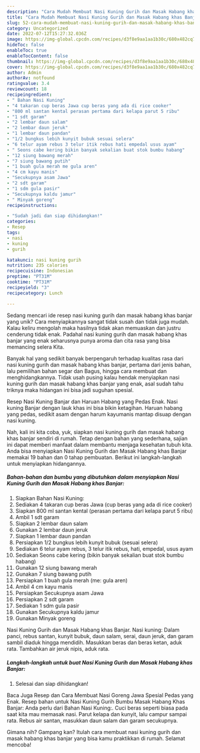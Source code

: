 ```yaml
---
description: "Cara Mudah Membuat Nasi Kuning Gurih dan Masak Habang khas Banjar yang Mantap"
title: "Cara Mudah Membuat Nasi Kuning Gurih dan Masak Habang khas Banjar yang Mantap"
slug: 52-cara-mudah-membuat-nasi-kuning-gurih-dan-masak-habang-khas-banjar-yang-mantap
category: Uncategorized
date: 2022-07-12T15:27:32.036Z
image: https://img-global.cpcdn.com/recipes/d3f8e9aa1aa1b30c/680x482cq70/nasi-kuning-gurih-dan-masak-habang-khas-banjar-foto-resep-utama.jpg
hideToc: false
enableToc: true
enableTocContent: false
thumbnail: https://img-global.cpcdn.com/recipes/d3f8e9aa1aa1b30c/680x482cq70/nasi-kuning-gurih-dan-masak-habang-khas-banjar-foto-resep-utama.jpg
cover: https://img-global.cpcdn.com/recipes/d3f8e9aa1aa1b30c/680x482cq70/nasi-kuning-gurih-dan-masak-habang-khas-banjar-foto-resep-utama.jpg
author: Admin
authorAv: notfound
ratingvalue: 3.4
reviewcount: 18
recipeingredient:
- " Bahan Nasi Kuning"
- "4 takaran cup beras Jawa cup beras yang ada di rice cooker"
- "800 ml santan kental perasan pertama dari kelapa parut 5 ribu"
- "1 sdt garam"
- "2 lembar daun salam"
- "2 lembar daun jeruk"
- "1 lembar daun pandan"
- "1/2 bungkus lebih kunyit bubuk sesuai selera"
- "6 telur ayam rebus 3 telur itik rebus hati empedal usus ayam"
- " Seons cabe kering bikin banyak sekalian buat stok bumbu habang"
- "12 siung bawang merah"
- "7 siung bawang putih"
- "1 buah gula merah me gula aren"
- "4 cm kayu manis"
- "Secukupnya asam Jawa"
- "2 sdt garam"
- "1 sdm gula pasir"
- "Secukupnya kaldu jamur"
- " Minyak goreng"
recipeinstructions:

- "Sudah jadi dan siap dihidangkan!"
categories:
- Resep
tags:
- nasi
- kuning
- gurih

katakunci: nasi kuning gurih 
nutrition: 235 calories
recipecuisine: Indonesian
preptime: "PT31M"
cooktime: "PT31M"
recipeyield: "3"
recipecategory: Lunch

---
```





Sedang mencari ide resep nasi kuning gurih dan masak habang khas banjar yang unik? Cara menyiapkannya sangat tidak susah dan tidak juga mudah. Kalau keliru mengolah maka hasilnya tidak akan memuaskan dan justru cenderung tidak enak. Padahal nasi kuning gurih dan masak habang khas banjar yang enak seharusnya punya aroma dan cita rasa yang bisa memancing selera Kita.





Banyak hal yang sedikit banyak berpengaruh terhadap kualitas rasa dari nasi kuning gurih dan masak habang khas banjar, pertama dari jenis bahan, lalu pemilihan bahan segar dan Bagus, hingga cara membuat dan menghidangkannya. Tidak usah pusing kalau hendak menyiapkan nasi kuning gurih dan masak habang khas banjar yang enak,      asal sudah tahu triknya maka hidangan ini bisa jadi suguhan spesial.














Resep Nasi Kuning Banjar dan Haruan Habang yang Pedas Enak. Nasi kuning Banjar dengan lauk khas ini bisa bikin ketagihan. Haruan habang yang pedas, sedikit asam dengan harum kayumanis mantap disuap dengan nasi kuning.






Nah, kali ini kita coba, yuk, siapkan nasi kuning gurih dan masak habang khas banjar sendiri di rumah. Tetap dengan bahan yang sederhana, sajian ini dapat memberi manfaat dalam membantu menjaga kesehatan tubuh kita. Anda bisa menyiapkan Nasi Kuning Gurih dan Masak Habang khas Banjar memakai 19 bahan dan 0 tahap pembuatan. Berikut ini langkah-langkah untuk menyiapkan hidangannya.

<!--inarticleads1-->

##### Bahan-bahan dan bumbu yang dibutuhkan dalam menyiapkan Nasi Kuning Gurih dan Masak Habang khas Banjar:

1. Siapkan  Bahan Nasi Kuning:
1. Sediakan 4 takaran cup beras Jawa (cup beras yang ada di rice cooker)
1. Siapkan 800 ml santan kental (perasan pertama dari kelapa parut 5 ribu)
1. Ambil 1 sdt garam
1. Siapkan 2 lembar daun salam
1. Gunakan 2 lembar daun jeruk
1. Siapkan 1 lembar daun pandan
1. Persiapkan 1/2 bungkus lebih kunyit bubuk (sesuai selera)
1. Sediakan 6 telur ayam rebus, 3 telur itik rebus, hati, empedal, usus ayam
1. Sediakan  Seons cabe kering (bikin banyak sekalian buat stok bumbu habang)
1. Gunakan 12 siung bawang merah
1. Gunakan 7 siung bawang putih
1. Persiapkan 1 buah gula merah (me: gula aren)
1. Ambil 4 cm kayu manis
1. Persiapkan Secukupnya asam Jawa
1. Persiapkan 2 sdt garam
1. Sediakan 1 sdm gula pasir
1. Gunakan Secukupnya kaldu jamur
1. Gunakan  Minyak goreng


Nasi Kuning Gurih dan Masak Habang khas Banjar. Nasi kuning: Dalam panci, rebus santan, kunyit bubuk, daun salam, serai, daun jeruk, dan garam sambil diaduk hingga mendidih. Masukkan beras dan beras ketan, aduk rata. Tambahkan air jeruk nipis, aduk rata. 

<!--inarticleads2-->

##### Langkah-langkah untuk buat Nasi Kuning Gurih dan Masak Habang khas Banjar:


1. Selesai dan siap dihidangkan!

Baca Juga Resep dan Cara Membuat Nasi Goreng Jawa Spesial Pedas yang Enak. Resep bahan untuk Nasi Kuning Gurih Bumbu Masak Habang Khas Banjar: Anda perlu dari Bahan Nasi Kuning:. Cuci beras seperti biasa pada saat kita mau memasak nasi. Parut kelapa dan kunyit, lalu campur sampai rata. Rebus air santan, masukkan daun salam dan garam secukupnya. 

Gimana nih? Gampang kan? Itulah cara membuat nasi kuning gurih dan masak habang khas banjar yang bisa kamu praktikkan di rumah. Selamat mencoba!
